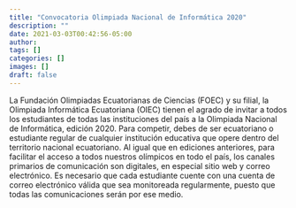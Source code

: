 ```yaml
---
title: "Convocatoria Olimpiada Nacional de Informática 2020"
description: ""
date: 2021-03-03T00:42:56-05:00
author:
tags: []
categories: []
images: []
draft: false
---
```


La Fundación Olimpiadas Ecuatorianas de Ciencias (FOEC) y su filial, la Olimpiada
Informática Ecuatoriana (OIEC) tienen el agrado de invitar a todos los estudiantes
de todas las instituciones del país a la Olimpiada Nacional de Informática, edición 2020.
Para competir, debes de ser ecuatoriano o estudiante regular de cualquier institución
educativa que opere dentro del territorio nacional ecuatoriano. Al igual que en ediciones
anteriores, para facilitar el acceso a todos nuestros olímpicos en todo el país,
los canales primarios de comunicación son digitales, en especial sitio web y correo
electrónico. Es necesario que cada estudiante cuente con una cuenta de correo electrónico
válida que sea monitoreada regularmente, puesto que todas las comunicaciones serán
por ese medio.
